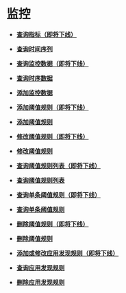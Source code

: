 # 监控<a name="aom_04_0045"></a>

-   **[查询指标（即将下线）](查询指标（即将下线）.md)**  

-   **[查询时间序列](查询时间序列.md)**  

-   **[查询监控数据（即将下线）](查询监控数据（即将下线）.md)**  

-   **[查询时序数据](查询时序数据.md)**  

-   **[添加监控数据](添加监控数据.md)**  

-   **[添加阈值规则（即将下线）](添加阈值规则（即将下线）.md)**  

-   **[添加阈值规则](添加阈值规则.md)**  

-   **[修改阈值规则（即将下线）](修改阈值规则（即将下线）.md)**  

-   **[修改阈值规则](修改阈值规则.md)**  

-   **[查询阈值规则列表（即将下线）](查询阈值规则列表（即将下线）.md)**  

-   **[查询阈值规则列表](查询阈值规则列表.md)**  

-   **[查询单条阈值规则（即将下线）](查询单条阈值规则（即将下线）.md)**  

-   **[查询单条阈值规则](查询单条阈值规则.md)**  

-   **[删除阈值规则（即将下线）](删除阈值规则（即将下线）.md)**  

-   **[删除阈值规则](删除阈值规则.md)**  

-   **[添加或修改应用发现规则（即将下线）](添加或修改应用发现规则（即将下线）.md)**  

-   **[查询应用发现规则](查询应用发现规则.md)**  

-   **[删除应用发现规则](删除应用发现规则.md)**  


